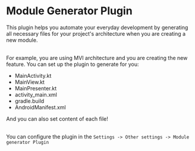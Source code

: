 # Module Generator Plugin

This plugin helps you automate your everyday development by generating all necessary files for your project's architecture
    when you are creating a new module.<br><br>

For example, you are using MVI architecture and you are creating the new feature. You can set up the plugin to generate for you:
<ul>
<li>MainActivity.kt</li>
<li>MainView.kt</li>
<li>MainPresenter.kt</li>
<li>activity_main.xml</li>
<li>gradle.build</li>
<li>AndroidManifest.xml</li>
</ul>

And you can also set content of each file!<br><br>

You can configure the plugin in the `Settings -> Other settings -> Module generator Plugin`